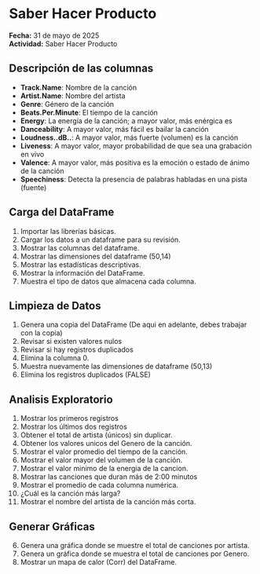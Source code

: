 # Saber Hacer Producto

**Fecha:** 31 de mayo de 2025  
**Actividad:** Saber Hacer Producto  

## Descripción de las columnas

- **Track.Name**: Nombre de la canción  
- **Artist.Name**: Nombre del artista  
- **Genre**: Género de la canción  
- **Beats.Per.Minute**: El tiempo de la canción  
- **Energy**: La energía de la canción; a mayor valor, más enérgica es  
- **Danceability**: A mayor valor, más fácil es bailar la canción  
- **Loudness..dB..**: A mayor valor, más fuerte (volumen) es la canción  
- **Liveness**: A mayor valor, mayor probabilidad de que sea una grabación en vivo  
- **Valence**: A mayor valor, más positiva es la emoción o estado de ánimo de la canción  
- **Speechiness**: Detecta la presencia de palabras habladas en una pista (fuente)

## Carga del DataFrame
1. Importar las librerías básicas.  
2. Cargar los datos a un dataframe para su revisión.  
3. Mostrar las columnas del dataframe.  
4. Mostrar las dimensiones del dataframe (50,14)
5. Mostrar las estadísticas descriptivas.
6. Mostrar la información del DataFrame.
7. Muestra el tipo de datos que almacena cada columna.

## Limpieza de Datos
1. Genera una copia del DataFrame (De aqui en adelante, debes trabajar con la copia)
2. Revisar si existen valores nulos
3. Revisar si hay registros duplicados
4. Elimina la columna 0.
5. Muestra nuevamente las dimensiones de dataframe (50,13)
6. Elimina los registros duplicados (FALSE)

## Analisis Exploratorio
1. Mostrar los primeros registros
2. Mostrar los últimos dos registros
3. Obtener el total de artista (únicos) sin duplicar.
4. Obtener los valores unicos del Genero de la canción.
5. Mostrar el valor promedio del tiempo de la canción.
6. Mostrar el valor mayor del volumen de la canción.
7. Mostrar el valor minimo de la energia de la cancion.
8. Mostrar las canciones que duran más de 2:00 minutos
9. Mostrar el promedio de cada columna numérica.
10. ¿Cuál es la canción más larga?
11. Mostrar el nombre del artista de la canción más corta.

## Generar Gráficas
6. Genera una gráfica donde se muestre el total de canciones por artista.
7. Genera un gráfica donde se muestra el total de canciones por Genero.
8. Mostrar un mapa de calor (Corr) del DataFrame.
   
